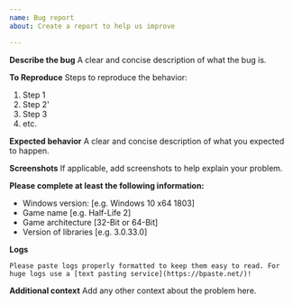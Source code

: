 ```yaml
---
name: Bug report
about: Create a report to help us improve

---
```


**Describe the bug**
A clear and concise description of what the bug is.

**To Reproduce**
Steps to reproduce the behavior:
1. Step 1
2. Step 2'
3. Step 3
4. etc.

**Expected behavior**
A clear and concise description of what you expected to happen.

**Screenshots**
If applicable, add screenshots to help explain your problem.

**Please complete at least the following information:**
 - Windows version: [e.g. Windows 10 x64 1803]
 - Game name [e.g. Half-Life 2]
 - Game architecture [32-Bit or 64-Bit]
 - Version of libraries [e.g. 3.0.33.0]

**Logs**
```
Please paste logs properly formatted to keep them easy to read. For huge logs use a [text pasting service](https://bpaste.net/)!
```

**Additional context**
Add any other context about the problem here.
